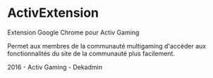# ActivExtension
Extension Google Chrome pour Activ Gaming

Permet aux membres de la communauté multigaming d'accéder aux fonctionnalités du site de la communauté plus facilement.

2016 - Activ Gaming - Dekadmin
